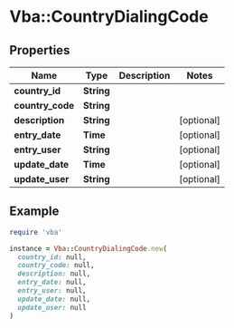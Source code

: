 # Vba::CountryDialingCode

## Properties

| Name | Type | Description | Notes |
| ---- | ---- | ----------- | ----- |
| **country_id** | **String** |  |  |
| **country_code** | **String** |  |  |
| **description** | **String** |  | [optional] |
| **entry_date** | **Time** |  | [optional] |
| **entry_user** | **String** |  | [optional] |
| **update_date** | **Time** |  | [optional] |
| **update_user** | **String** |  | [optional] |

## Example

```ruby
require 'vba'

instance = Vba::CountryDialingCode.new(
  country_id: null,
  country_code: null,
  description: null,
  entry_date: null,
  entry_user: null,
  update_date: null,
  update_user: null
)
```

